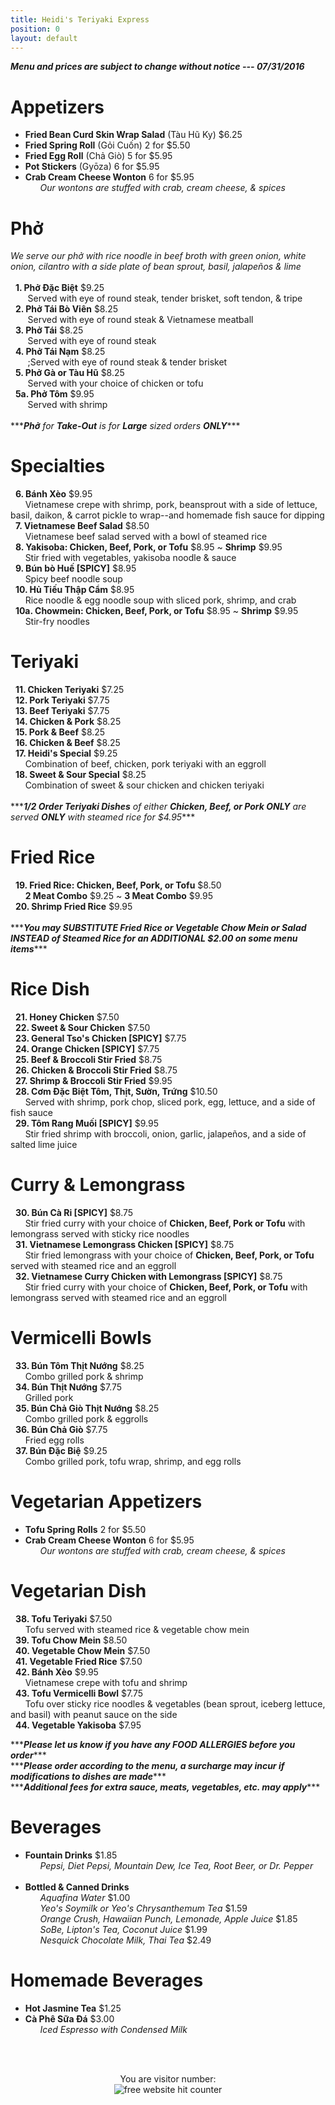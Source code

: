 ```yaml
---
title: Heidi's Teriyaki Express
position: 0
layout: default
---
```


<span>***<i>Menu and prices are subject to change without notice --- 07/31/2016</i>***</span><br/>
<p>
  <h1>Appetizers</h1>
    <ul>
      <li><b>Fried Bean Curd Skin Wrap Salad</b> (Tàu Hũ Ky) $6.25</li>
      <li><b>Fried Spring Roll</b> (Gỏi Cuốn) 2 for $5.50</li>
      <li><b>Fried Egg Roll</b> (Chả Giò) 5 for $5.95</li>
      <li><b>Pot Stickers</b> (Gyōza) 6 for $5.95</li>
      <li><b>Crab Cream Cheese Wonton</b> 6 for $5.95</li>
        <span>&nbsp;&nbsp;&nbsp;&nbsp;&nbsp;&nbsp;<i>Our wontons are stuffed with crab, cream cheese, & spices</i></span>
    </ul>
</p>

<p>
  <h1>Phở</h1>
    <span><i>We serve our phở with rice noodle in beef broth with green onion, white onion, cilantro with a side plate of bean sprout, basil, jalapeños & lime</i></span> <br/><br/>
      <span>&nbsp;&nbsp;<b>1. Phở Đặc Biệt</b> $9.25</span><br/>
        <span>&nbsp;&nbsp;&nbsp;&nbsp;&nbsp;&nbsp;&nbsp;Served with eye of round steak, tender brisket, soft tendon, & tripe</span><br/>
      <span>&nbsp;&nbsp;<b>2. Phở Tái Bò Viên</b> $8.25</span><br/>
        <span>&nbsp;&nbsp;&nbsp;&nbsp;&nbsp;&nbsp;&nbsp;Served with eye of round steak & Vietnamese meatball</span><br/>
      <span>&nbsp;&nbsp;<b>3. Phở Tái</b> $8.25</span><br/>
        <span>&nbsp;&nbsp;&nbsp;&nbsp;&nbsp;&nbsp;&nbsp;Served with eye of round steak</span><br/>
      <span>&nbsp;&nbsp;<b>4. Phở Tái Nạm</b> $8.25</span><br/>
        <span>&nbsp;&nbsp;&nbsp;&nbsp&nbsp;&nbsp;&nbsp;;Served with eye of round steak & tender brisket</span><br/>
      <span>&nbsp;&nbsp;<b>5. Phở Gà or Tàu Hũ</b> $8.25</span><br/>
        <span>&nbsp;&nbsp;&nbsp;&nbsp;&nbsp;&nbsp;&nbsp;Served with your choice of chicken or tofu</span><br/>
      <span>&nbsp;&nbsp;<b>5a. Phở Tôm</b> $9.95</span><br/>
        <span>&nbsp;&nbsp;&nbsp;&nbsp;&nbsp;&nbsp;&nbsp;Served with shrimp</span><br/>
      </ol><br/>
    <span>***<i><b>Phở</b> for <b>Take-Out</b> is for <b>Large</b> sized orders <b>ONLY</b></i>***</span>
</p>

<p>
    <h1>Specialties</h1>
      <span>&nbsp;&nbsp;<b>6. Bánh Xèo</b> $9.95</span><br/>
        <span>&nbsp;&nbsp;&nbsp;&nbsp;&nbsp;&nbsp;Vietnamese crepe with shrimp, pork, beansprout with a side of lettuce, basil, daikon, & carrot pickle to wrap--and homemade fish sauce for dipping</span><br/>
      <span>&nbsp;&nbsp;<b>7. Vietnamese Beef Salad</b> $8.50</span><br/>
        <span>&nbsp;&nbsp;&nbsp;&nbsp;&nbsp;&nbsp;Vietnamese beef salad served with a bowl of steamed rice</span><br/>
      <span>&nbsp;&nbsp;<b>8. Yakisoba: Chicken, Beef, Pork, or Tofu</b> $8.95 ~ <b>Shrimp</b> $9.95</span><br/>
        <span>&nbsp;&nbsp;&nbsp;&nbsp;&nbsp;&nbsp;Stir fried with vegetables, yakisoba noodle & sauce</span><br/>
      <span>&nbsp;&nbsp;<b>9. Bún bò Huế [SPICY]</b> $8.95</span><br/>
        <span>&nbsp;&nbsp;&nbsp;&nbsp;&nbsp;&nbsp;Spicy beef noodle soup</span><br/>
      <span>&nbsp;&nbsp;<b>10. Hủ Tiếu Thập Cẩm</b> $8.95</span><br/>
        <span>&nbsp;&nbsp;&nbsp;&nbsp;&nbsp;&nbsp;Rice noodle & egg noodle soup with sliced pork, shrimp, and crab</span><br/>
      <span>&nbsp;&nbsp;<b>10a. Chowmein: Chicken, Beef, Pork, or Tofu</b> $8.95 ~ <b>Shrimp</b> $9.95</span><br/>
        <span>&nbsp;&nbsp;&nbsp;&nbsp;&nbsp;&nbsp;Stir-fry noodles</span><br/>
</p>

<p>
    <h1>Teriyaki</h1>
      <span>&nbsp;&nbsp;<b>11. Chicken Teriyaki</b> $7.25</span><br/>
      <span>&nbsp;&nbsp;<b>12. Pork Teriyaki</b> $7.75</span><br/>
      <span>&nbsp;&nbsp;<b>13. Beef Teriyaki</b> $7.75</span><br/>
      <span>&nbsp;&nbsp;<b>14. Chicken & Pork</b> $8.25</span><br/>
      <span>&nbsp;&nbsp;<b>15. Pork & Beef</b> $8.25</span><br/>
      <span>&nbsp;&nbsp;<b>16. Chicken & Beef</b> $8.25</span><br/>
      <span>&nbsp;&nbsp;<b>17. Heidi's Special</b> $9.25</span><br/>
        <span>&nbsp;&nbsp;&nbsp;&nbsp;&nbsp;&nbsp;Combination of beef, chicken, pork teriyaki with an eggroll</span><br/>
      <span>&nbsp;&nbsp;<b>18. Sweet & Sour Special</b> $8.25</span><br/>
        <span>&nbsp;&nbsp;&nbsp;&nbsp;&nbsp;&nbsp;Combination of sweet & sour chicken and chicken teriyaki</span><br/><br/>
      <span>***<i><b>1/2 Order Teriyaki Dishes</b> of either <b>Chicken, Beef, or Pork ONLY</b> are served <b>ONLY</b> with steamed rice for $4.95</i>***</span>
</p>

<p>
    <h1>Fried Rice</h1>
      <span>&nbsp;&nbsp;<b>19. Fried Rice: Chicken, Beef, Pork, or Tofu</b> $8.50</span><br/>
        <span>&nbsp;&nbsp;&nbsp;&nbsp;&nbsp;&nbsp;<b>2 Meat Combo</b> $9.25 ~ <b>3 Meat Combo</b> $9.95</span><br/>
      <span>&nbsp;&nbsp;<b>20. Shrimp Fried Rice</b> $9.95</span><br/><br/>
      <span>***<i><b>You may SUBSTITUTE Fried Rice or Vegetable Chow Mein or Salad INSTEAD of Steamed Rice for an ADDITIONAL $2.00 on some menu items</b></i>***</span>
</p>

<p>
    <h1>Rice Dish</h1>
      <span>&nbsp;&nbsp;<b>21. Honey Chicken</b> $7.50</span><br/>
      <span>&nbsp;&nbsp;<b>22. Sweet & Sour Chicken</b> $7.50</span><br/>
      <span>&nbsp;&nbsp;<b>23. General Tso's Chicken [SPICY]</b> $7.75</span><br/>
      <span>&nbsp;&nbsp;<b>24. Orange Chicken [SPICY]</b> $7.75</span><br/>
      <span>&nbsp;&nbsp;<b>25. Beef & Broccoli Stir Fried</b> $8.75</span><br/>
      <span>&nbsp;&nbsp;<b>26. Chicken & Broccoli Stir Fried</b> $8.75</span><br/>
      <span>&nbsp;&nbsp;<b>27. Shrimp & Broccoli Stir Fried</b> $9.95</span><br/>
      <span>&nbsp;&nbsp;<b>28. Cơm Đặc Biệt Tôm, Thịt, Sườn, Trứng</b> $10.50</span><br/>
        <span>&nbsp;&nbsp;&nbsp;&nbsp;&nbsp;&nbsp;Served with shrimp, pork chop, sliced pork, egg, lettuce, and a side of fish sauce</span><br/>
      <span>&nbsp;&nbsp;<b>29. Tôm Rang Muối [SPICY]</b> $9.95</span><br/>
        <span>&nbsp;&nbsp;&nbsp;&nbsp;&nbsp;&nbsp;Stir fried shrimp with broccoli, onion, garlic, jalapeños, and a side of salted lime juice</span><br/>
</p>

<p>
    <h1>Curry & Lemongrass</h1>
      <span>&nbsp;&nbsp;<b>30. Bún Cà Ri [SPICY]</b> $8.75</span><br/>
        <span>&nbsp;&nbsp;&nbsp;&nbsp;&nbsp;&nbsp;Stir fried curry with your choice of <b>Chicken, Beef, Pork or Tofu</b> with lemongrass served with sticky rice noodles</span><br/>
      <span>&nbsp;&nbsp;<b>31. Vietnamese Lemongrass Chicken [SPICY]</b> $8.75</span><br/>
        <span>&nbsp;&nbsp;&nbsp;&nbsp;&nbsp;&nbsp;Stir fried lemongrass with your choice of <b>Chicken, Beef, Pork, or Tofu</b> served with steamed rice and an eggroll</span><br/>
      <span>&nbsp;&nbsp;<b>32. Vietnamese Curry Chicken with Lemongrass [SPICY]</b> $8.75</span><br/>
        <span>&nbsp;&nbsp;&nbsp;&nbsp;&nbsp;&nbsp;Stir fried curry with your choice of <b>Chicken, Beef, Pork, or Tofu</b> with lemongrass served with steamed rice and an eggroll</span><br/>
</p>

<p>
    <h1>Vermicelli Bowls</h1>
      <span>&nbsp;&nbsp;<b>33. Bún Tôm Thịt Nướng</b> $8.25</span><br/>
        <span>&nbsp;&nbsp;&nbsp;&nbsp;&nbsp;&nbsp;Combo grilled pork & shrimp</span><br/>
      <span>&nbsp;&nbsp;<b>34. Bún Thịt Nướng</b> $7.75</span><br/>
        <span>&nbsp;&nbsp;&nbsp;&nbsp;&nbsp;&nbsp;Grilled pork</span><br/>
      <span>&nbsp;&nbsp;<b>35. Bún Chả Giò Thịt Nướng</b> $8.25</span><br/>
        <span>&nbsp;&nbsp;&nbsp;&nbsp;&nbsp;&nbsp;Combo grilled pork & eggrolls</span><br/>
      <span>&nbsp;&nbsp;<b>36. Bún Chả Giò</b> $7.75</span><br/>
        <span>&nbsp;&nbsp;&nbsp;&nbsp;&nbsp;&nbsp;Fried egg rolls</span><br/>
      <span>&nbsp;&nbsp;<b>37. Bún Đặc Biệ</b> $9.25</span><br/>
        <span>&nbsp;&nbsp;&nbsp;&nbsp;&nbsp;&nbsp;Combo grilled pork, tofu wrap, shrimp, and egg rolls</span><br/>
</p>

<p>
    <h1>Vegetarian Appetizers</h1>
      <ul>
        <li><b>Tofu Spring Rolls</b> 2 for $5.50</li>
        <li><b>Crab Cream Cheese Wonton</b> 6 for $5.95</li>
        <span>&nbsp;&nbsp;&nbsp;&nbsp;&nbsp;&nbsp;<i>Our wontons are stuffed with crab, cream cheese, & spices</i></span>
    </ul>
</p>

<p>
    <h1>Vegetarian Dish</h1>
      <span>&nbsp;&nbsp;<b>38. Tofu Teriyaki</b> $7.50</span><br/>
        <span>&nbsp;&nbsp;&nbsp;&nbsp;&nbsp;&nbsp;Tofu served with steamed rice & vegetable chow mein</span><br/>
      <span>&nbsp;&nbsp;<b>39. Tofu Chow Mein</b> $8.50</span><br/>
      <span>&nbsp;&nbsp;<b>40. Vegetable Chow Mein</b> $7.50</span><br/>
      <span>&nbsp;&nbsp;<b>41. Vegetable Fried Rice</b> $7.50</span><br/>
      <span>&nbsp;&nbsp;<b>42. Bánh Xèo</b> $9.95</span><br/>
        <span>&nbsp;&nbsp;&nbsp;&nbsp;&nbsp;&nbsp;Vietnamese crepe with tofu and shrimp</span><br/>
      <span>&nbsp;&nbsp;<b>43. Tofu Vermicelli Bowl</b> $7.75</span><br/>
        <span>&nbsp;&nbsp;&nbsp;&nbsp;&nbsp;&nbsp;Tofu over sticky rice noodles & vegetables (bean sprout, iceberg lettuce, and basil) with peanut sauce on the side</span><br/>
      <span>&nbsp;&nbsp;<b>44. Vegetable Yakisoba</b> $7.95</span><br/>
</p>

<p>
  <span>***<i><b>Please let us know if you have any FOOD ALLERGIES before you order</b></i>***</span><br/>
  <span>***<i><b>Please order according to the menu, a surcharge may incur if modifications to dishes are made</b></i>***</span><br/>
  <span>***<i><b>Additional fees for extra sauce, meats, vegetables, etc. may apply</b></i>***</span><br/>
</p>

<p>
    <h1>Beverages</h1>
      <ul>
        <li><b>Fountain Drinks</b> $1.85</li>
          <span>&nbsp;&nbsp;&nbsp;&nbsp;&nbsp;&nbsp;<i>Pepsi, Diet Pepsi, Mountain Dew, Ice Tea, Root Beer, or Dr. Pepper</i></span><br/><br/>
        <li><b>Bottled & Canned Drinks</b></li>
        <span>&nbsp;&nbsp;&nbsp;&nbsp;&nbsp;&nbsp;<i>Aquafina Water</i> $1.00</span><br/>
        <span>&nbsp;&nbsp;&nbsp;&nbsp;&nbsp;&nbsp;<i>Yeo's Soymilk or Yeo's Chrysanthemum Tea</i> $1.59</span><br/>
        <span>&nbsp;&nbsp;&nbsp;&nbsp;&nbsp;&nbsp;<i>Orange Crush, Hawaiian Punch, Lemonade, Apple Juice</i> $1.85</span><br/>
        <span>&nbsp;&nbsp;&nbsp;&nbsp;&nbsp;&nbsp;<i>SoBe, Lipton's Tea, Coconut Juice</i> $1.99</span><br/>
        <span>&nbsp;&nbsp;&nbsp;&nbsp;&nbsp;&nbsp;<i>Nesquick Chocolate Milk, Thai Tea</i> $2.49</span><br/>
      </ul>
</p>

<p>
    <h1>Homemade Beverages</h1>
      <ul>
        <li><b>Hot Jasmine Tea</b> $1.25</li>
        <li><b>Cà Phê Sữa Đá</b> $3.00</li>
          <span>&nbsp;&nbsp;&nbsp;&nbsp;&nbsp;&nbsp;<i>Iced Espresso with Condensed Milk</i></span><br/>
      </ul>
</p>

<br/><br/>
<div align='center'>
  <span>You are visitor number:</span><br/>
    <img src='http://www.free-website-hit-counter.com/c.php?d=9&id=90296&s=5' border='0' title='free website hit counter'>
  <br / >
</div>
